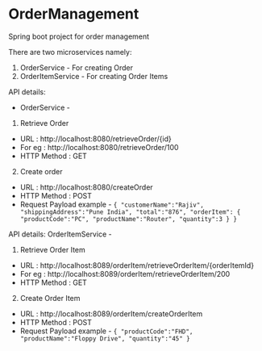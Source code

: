 # OrderManagement
Spring boot project for order management

There are two microservices namely:
1. OrderService - For creating Order
2. OrderItemService - For creating Order Items

API details: 
 - OrderService - 

1. Retrieve Order
 - URL : http://localhost:8080/retrieveOrder/{id}
 - For eg : http://localhost:8080/retrieveOrder/100
 - HTTP Method : GET

2. Create order
 - URL : http://localhost:8080/createOrder
 - HTTP Method : POST
 - Request Payload example -
`{
    "customerName":"Rajiv",
    "shippingAddress":"Pune India",
    "total":"876",
    "orderItem": {
        "productCode":"PC",
        "productName":"Router",
        "quantity":3
    }
}`

API details:
OrderItemService -

1. Retrieve Order Item
 - URL : http://localhost:8089/orderItem/retrieveOrderItem/{orderItemId}
 - For eg : http://localhost:8089/orderItem/retrieveOrderItem/200
 - HTTP Method : GET

2. Create Order Item
 - URL : http://localhost:8089/orderItem/createOrderItem
 - HTTP Method : POST
 - Request Payload example -
`{
    "productCode":"FHD",
    "productName":"Floppy Drive",
    "quantity":"45"
}`


